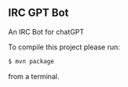 ## IRC GPT Bot

An IRC Bot for chatGPT

To compile this project please run:
```bash
$ mvn package
```
from a terminal.